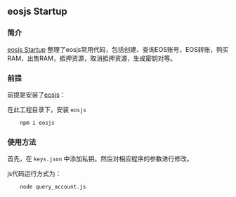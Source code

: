 ## eosjs Startup

### 简介

[eosjs Startup](https://github.com/dabdevelop/eosjs-startup) 整理了eosjs常用代码，包括创建、查询EOS账号，EOS转账，购买RAM，出售RAM，抵押资源，取消抵押资源，生成密钥对等。

### 前提

前提是安装了[eosjs](https://github.com/EOSIO/eosjs)：

在此工程目录下，安装 `eosjs`

```bash
    npm i eosjs
```

### 使用方法

首先，在 `keys.json` 中添加私钥。然后对相应程序的参数进行修改。

js代码运行方式为：

```bash
    node query_account.js
```